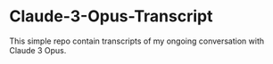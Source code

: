 # Claude-3-Opus-Transcript

This simple repo contain transcripts of my ongoing conversation with Claude 3 Opus.

